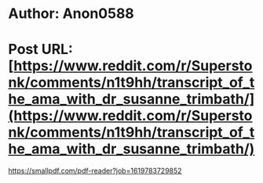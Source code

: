 # Author: Anon0588
# Post URL: [https://www.reddit.com/r/Superstonk/comments/n1t9hh/transcript_of_the_ama_with_dr_susanne_trimbath/](https://www.reddit.com/r/Superstonk/comments/n1t9hh/transcript_of_the_ama_with_dr_susanne_trimbath/)


https://smallpdf.com/pdf-reader?job=1619783729852